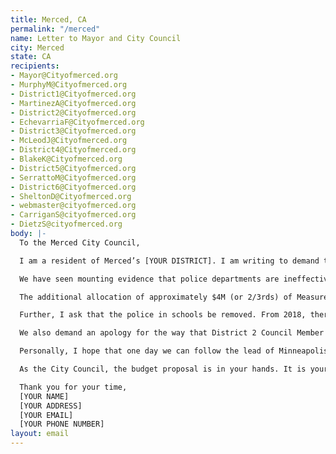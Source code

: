 ```yaml
---
title: Merced, CA
permalink: "/merced"
name: Letter to Mayor and City Council
city: Merced
state: CA
recipients:
- Mayor@Cityofmerced.org
- MurphyM@Cityofmerced.org
- District1@Cityofmerced.org
- MartinezA@Cityofmerced.org
- District2@Cityofmerced.org
- EchevarriaF@Cityofmerced.org
- District3@Cityofmerced.org
- McLeodJ@Cityofmerced.org
- District4@Cityofmerced.org
- BlakeK@Cityofmerced.org
- District5@Cityofmerced.org
- SerrattoM@Cityofmerced.org
- District6@Cityofmerced.org
- SheltonD@Cityofmerced.org
- webmaster@cityofmerced.org
- CarriganS@cityofmerced.org
- DietzS@cityofmerced.org
body: |-
  To the Merced City Council,

  I am a resident of Merced’s [YOUR DISTRICT]. I am writing to demand that the City Council adopt a budget strategy that prioritizes community well-being and redirects funding away from the police.

  We have seen mounting evidence that police departments are ineffective institutions that marginalize minority communities and put citizens at risk of injury and death, yet the police budget accounts for 20.7 million of a 44.6 million dollar fund - this is 46% of the budget. This is wholly unacceptable. I ask that you redirect a significant portion of the police budget toward community programs, notably in South Merced, that provide citizens with basic human needs, like affordable healthcare, housing and food security. We do not need a militarized police force. We need to create a space in which more mental health service providers, social workers, victim/survivor advocates, neighbors, and friends - all of the people who really make up our community - can look out for one another. Real, actionable change starts with reallocating funding in a manner consistent with these priorities.

  The additional allocation of approximately $4M (or 2/3rds) of Measure C funds also being directed towards the Merced Police Department is unacceptable. As these funds are available for practically any use, it is a shame to see so much of it (or any at all) go towards policing. I would especially like to see these funds go to support education in schools across Merced county, particularly in underserved or underprivileged areas.

  Further, I ask that the police in schools be removed. From 2018, there has been significant research into whether or not schools benefit from having a police presence. The overwhelming answer is that their presence creates unintended consequences like suspensions, expulsions and arrests — especially for students of color. The police presence is stated to be there in order for "safer schools", but as Marc Schindler, the head of the Justice Policy Institute, said in a 2018 interview with NPR: "In fact, the data really shows otherwise — that this is largely a failed approach in devoting a significant amount of resources but not getting the outcome in school safety that we are all looking for." Black and other students of color deserve to have a school environment where THEY feel safe, and that implies without police presence.

  We also demand an apology for the way that District 2 Council Member Fernando Echevarria treated protestors at a recent candlelight vigil for Mr. George Floyd, along with demanding to be put in a chokehold. Frankly, he should be removed from the board for his mocking of the “I can’t breathe” cry Mr. Floyd let out as he died on camera. The Council Member did this as members of the public called for more questions to be answered. Although emotions are high and discussions are heated, we deserve to have open conversations - particularly with those leading our city. Merced is a growing place, with a large population of people of all races and economic backgrounds. This should be reflected in the city council, be that through conversations or eventually through massive change. This behavior did not show any intention of listening to the people, and was wholly unrepresentative of what a District representative should be.

  Personally, I hope that one day we can follow the lead of Minneapolis[3] and look for community alternatives to police forces. I am sure you are aware of the 8 Can't Wait campaign, but many of these alternatives and trainings are already in place and did not stop the murders of George Floyd, Freddie Gray, Breonna Taylor, and countless others across our country. Instead of seeing the "72% decrease" in police shootings they promise, I hope to live in a world and a city where 0 police shootings occur. Reformist solutions will only perpetuate the status quo, as we have seen following Ferguson and Baltimore. We are at a turning point, and only more radical reforms will begin to meet our needs.

  As the City Council, the budget proposal is in your hands. It is your duty to represent your constituents. I am urging you to completely revise the budget for the 2020-2021 fiscal year. We can be a beacon for other cities to follow if only we have the courage to change.

  Thank you for your time,
  [YOUR NAME]
  [YOUR ADDRESS]
  [YOUR EMAIL]
  [YOUR PHONE NUMBER]
layout: email
---
```


